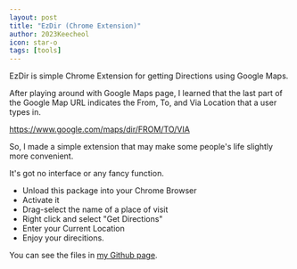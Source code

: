 ```yaml
---
layout: post
title: "EzDir (Chrome Extension)"
author: 2023Keecheol
icon: star-o
tags: [tools]
---
```


EzDir is simple Chrome Extension for getting Directions using Google Maps.

After playing around with Google Maps page, I learned that the last part of the Google Map URL indicates the From, To, and Via Location that a user types in.

https://www.google.com/maps/dir/FROM/TO/VIA

So, I made a simple extension that may make some people's life slightly more convenient.



It's got no interface or any fancy function.

- Unload this package into your Chrome Browser
- Activate it
- Drag-select the name of a place of visit
- Right click and select "Get Directions"
- Enter your Current Location
- Enjoy your direcitions.

You can see the files in [my Github page](https://github.com/kagented/EzDir).
